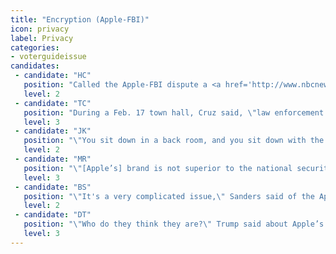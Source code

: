 ```yaml
---
title: "Encryption (Apple-FBI)"
icon: privacy
label: Privacy
categories:
- voterguideissue
candidates:
 - candidate: "HC"
   position: "Called the Apple-FBI dispute a <a href='http://www.nbcnews.com/politics/2016-election/transcript-msnbc-telemundo-clinton-sanders-town-hall-n520781' 'target="_blank'>\"legitimate dilemma.\"</a> Urged tech companies to work with the government to solve the \"real-world problems that we face\" without offering specifics."
   level: 2
 - candidate: "TC"
   position: "During a Feb. 17 town hall, Cruz said, \"law enforcement has the better argument\" and \"nobody has a right to defy a legal search warrant.\" "
   level: 3
 - candidate: "JK"
   position: "\"You sit down in a back room, and you sit down with the parties, and you get this worked out,\" Kasich said during the Telemundo debate without offering much more. "
   level: 2
 - candidate: "MR"
   position: "\"[Apple’s] brand is not superior to the national security of the United States of America,\" Rubio said during the Telemundo debate."
   level: 3
 - candidate: "BS"
   position: "\"It's a very complicated issue,\" Sanders said of the Apple-FBI dispute during an MSNBC town hall. \"I think there is a middle ground that can be reached.\" "
   level: 2
 - candidate: "DT"
   position: "\"Who do they think they are?\" Trump said about Apple’s refusal to help the FBI break the encrypted communications of the San Bernardino shooters. "
   level: 3
---
```

